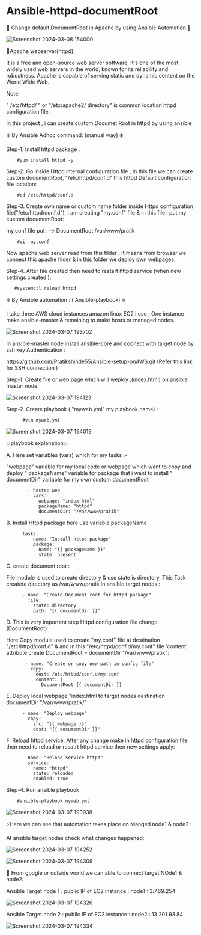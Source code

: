 # Ansible-httpd-documentRoot

🌟 Change default DocumentRoot in Apache by using Ansible Automation 🌟

![Screenshot 2024-03-08 154000](https://github.com/Pratikshinde55/Ansible-httpd-documentRoot/assets/145910708/ba936d35-a6b9-41fd-89e5-b99b25c5b8f7)



💫Apache webserver(httpd):

It is a free and open-source web server software. It's one of the most widely used web servers in the world, known for its reliability and robustness.
Apache is capable of serving static and dynamic content on the World Wide Web.

Note: 

" /etc/httpd/ " or  "/etc/apache2/ directory" is common location httpd configuration file.


In this project , i can create custom Documet Root in httpd by using ansible 

❄️ By Ansible Adhoc command: (manual way) ❄️

Step-1. Install httpd package :

        #yum install httpd -y

Step-2.  Go inside Httpd internal configuration file , In this file we can create custom documentRoot, "/etc/httpd/conf.d" this httpd Default configuration file location:


        #cd /etc/httpd/conf.d

Step-3. Create own name or custom name folder inside Httpd configuration file("/etc/httpd/conf.d"), i am creating "my.conf" file & in this file i put my custom documentRoot:

   my.conf file put :-->  DocumentRoot  /var/www/pratik


        #vi  my.conf

Now apache web server read from this filder , It means from browser we connect this apache filder & in this folder we deploy own webpages.

Step-4. After file created then need to restart httpd service (when new settings created ):


       #systemctl reload httpd



❄️ By Ansible automation : ( Ansible-playbook) ❄️

I take three AWS cloud instances amazon linux EC2 i use , One instance make ansible-master & remaining to make hosts or managed nodes.


![Screenshot 2024-03-07 193702](https://github.com/Pratikshinde55/Ansible-httpd-documentRoot/assets/145910708/eff832e0-d874-4ad5-8013-4a27da87aed4)

In ansible-master node install ansible-core and coonect with target node by ssh key Authentication :

https://github.com/Pratikshinde55/Ansible-setup-onAWS.git (Refer this link for SSH connection )


Step-1. Create file or web page which will weploy ,(index.html) on ansible master node:


 ![Screenshot 2024-03-07 194123](https://github.com/Pratikshinde55/Ansible-httpd-documentRoot/assets/145910708/53254826-2125-4971-ba8e-f3d1a952c6ca)


Step-2. Create playbook ( "myweb.yml" my playbook name) :


          #vim myweb.yml


![Screenshot 2024-03-07 194019](https://github.com/Pratikshinde55/Ansible-httpd-documentRoot/assets/145910708/232536a4-f6dd-4919-a208-b6dc840f24c0)


💥playbook explanation💥

 A. Here set variables (vars) which for my tasks :-

 "webpage" variable for my local code or webpage which want to copy and deploy
 " packageName" variable for package that i want to install
 " documentDir" variable for my own custom documentRoot


            - hosts: web
              vars: 
                webpage: "index.html"
                packageName: "httpd"
                documentDir: "/var/www/pratik"


 B. Install Httpd package here use variable packageName


          tasks:
            - name: "Install httpd package"
              package:
                name: "{{ packageName }}"  
                state: present

 C.  create document root : 
  
 File module is used to create directory & use state is directory,  This Task createte directory as /var/www/pratik in ansible target nodes :


          - name: "Create Document root for httpd package"
            file: 
              state: directory
              path: "{{ documentDir }}"

 D. This is very important step Httpd configuration file change: (DocumentRoot)
 
 Here Copy module used to  create "my.conf" file at destination "/etc/httpd/conf.d" & and in this "/etc/httpd/conf.d/my.conf" file 'content' attribute
 create DocumentRoot = documentDir "/var/www/pratik":  



           - name: "Create or copy new path in config file"
             copy:
               dest: /etc/httpd/conf.d/my.conf
               content: |
                 DocumentRoot {{ documentDir }}


 E. Deploy local webpage "index.html to target nodes destination documentDir "/var/www/pratik/"


          - name: "Deploy webpage"
            copy:
              src: "{{ webpage }}"
              dest: "{{ documentDir }}"


 F. Reload httpd service, After any change make in httpd configuration file then need to reload or resatrt httpd service then new settings apply:


         
          - name: "Reload service httpd"
            service:
              name: "httpd"
              state: reloaded
              enabled: true


Step-4. Run ansible playbook 


        #ansible-playbook myweb.yml


![Screenshot 2024-03-07 193938](https://github.com/Pratikshinde55/Ansible-httpd-documentRoot/assets/145910708/0469443f-6110-4918-9f5e-ab404410d3a3)


⚡Here we can see that automation takes place on Manged node1 & node2 :

At ansible target nodes check what changes happened:

![Screenshot 2024-03-07 194252](https://github.com/Pratikshinde55/Ansible-httpd-documentRoot/assets/145910708/64df6891-ed15-4ac4-a3d2-b59e2c7b2023)


![Screenshot 2024-03-07 194309](https://github.com/Pratikshinde55/Ansible-httpd-documentRoot/assets/145910708/bd7ecaeb-cae0-4451-b880-3525d5a60f25)


🌟 From google or outside world we can able to connect target NOde1 & node2:


Ansible Target node 1 : public IP of EC2 instance : node1 : 3.7.69.254

![Screenshot 2024-03-07 194326](https://github.com/Pratikshinde55/Ansible-httpd-documentRoot/assets/145910708/dd65746a-2ca4-4f91-b27c-33fe6eadf01a)


Ansible Target node 2 : public IP of EC2 instance : node2 : 13.201.93.84 

![Screenshot 2024-03-07 194334](https://github.com/Pratikshinde55/Ansible-httpd-documentRoot/assets/145910708/aea89e62-5bf1-4f8e-9bf6-5f413931c0ca)























   
